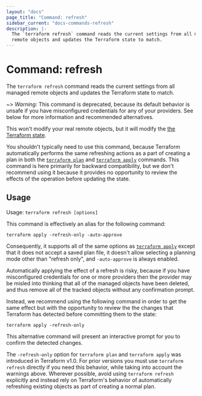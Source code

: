 ```yaml
---
layout: "docs"
page_title: "Command: refresh"
sidebar_current: "docs-commands-refresh"
description: |-
  The `terraform refresh` command reads the current settings from all managed
  remote objects and updates the Terraform state to match.
---
```


# Command: refresh

The `terraform refresh` command reads the current settings from all managed
remote objects and updates the Terraform state to match.

~> *Warning:* This command is deprecated, because its default behavior is
unsafe if you have misconfigured credentials for any of your providers.
See below for more information and recommended alternatives.

This won't modify your real remote objects, but it will modify the
[the Terraform state](/docs/language/state/).

You shouldn't typically need to use this command, because Terraform
automatically performs the same refreshing actions as a part of creating
a plan in both the
[`terraform plan`](./plan.html)
and
[`terraform apply`](./apply.html)
commands. This command is here primarily for backward compatibility, but
we don't recommend using it because it provides no opportunity to review
the effects of the operation before updating the state.

## Usage

Usage: `terraform refresh [options]`

This command is effectively an alias for the following command:

```
terraform apply -refresh-only -auto-approve
```

Consequently, it supports all of the same options as
[`terraform apply`](./apply.html) except that it does not accept a saved
plan file, it doesn't allow selecting a planning mode other than "refresh only",
and `-auto-approve` is always enabled.

Automatically applying the effect of a refresh is risky, because if you have
misconfigured credentials for one or more providers then the provider may
be misled into thinking that all of the managed objects have been deleted,
and thus remove all of the tracked objects without any confirmation prompt.

Instead, we recommend using the following command in order to get the same
effect but with the opportunity to review the the changes that Terraform has
detected before committing them to the state:

```
terraform apply -refresh-only
```

This alternative command will present an interactive prompt for you to confirm
the detected changes.

The `-refresh-only` option for `terraform plan` and `terraform apply` was
introduced in Terraform v1.0. For prior versions you must use
`terraform refresh` directly if you need this behavior, while taking into
account the warnings above. Wherever possible, avoid using `terraform refresh`
explicitly and instead rely on Terraform's behavior of automatically refreshing
existing objects as part of creating a normal plan.
